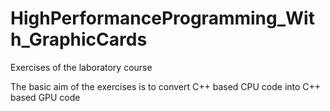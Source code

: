 # HighPerformanceProgramming_With_GraphicCards

Exercises of the laboratory course

The basic aim of the exercises is to convert C++ based CPU code into C++ based GPU code

